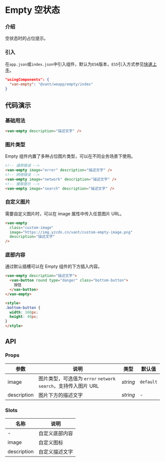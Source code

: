 # Empty 空状态

### 介绍

空状态时的占位提示。

### 引入

在`app.json`或`index.json`中引入组件，默认为`ES6`版本，`ES5`引入方式参见[快速上手](#/quickstart)。

```json
"usingComponents": {
  "van-empty": "@vant/weapp/empty/index"
}
```

## 代码演示

### 基础用法

```html
<van-empty description="描述文字" />
```

### 图片类型

Empty 组件内置了多种占位图片类型，可以在不同业务场景下使用。

```html
<!-- 通用错误 -->
<van-empty image="error" description="描述文字" />
<!-- 网络错误 -->
<van-empty image="network" description="描述文字" />
<!-- 搜索提示 -->
<van-empty image="search" description="描述文字" />
```

### 自定义图片

需要自定义图片时，可以在 image 属性中传入任意图片 URL。

```html
<van-empty
  class="custom-image"
  image="https://img.yzcdn.cn/vant/custom-empty-image.png"
  description="描述文字"
/>
```

### 底部内容

通过默认插槽可以在 Empty 组件的下方插入内容。

```html
<van-empty description="描述文字">
  <van-button round type="danger" class="bottom-button">
    按钮
  </van-button>
</van-empty>

<style>
.bottom-button {
  width: 160px;
  height: 40px;
}
</style>
```

## API

### Props

| 参数 | 说明 | 类型 | 默认值 |
| --- | --- | --- | --- |
| image | 图片类型，可选值为 `error` `network` `search`，支持传入图片 URL | _string_ | `default` |
| description | 图片下方的描述文字 | _string_ | - |

### Slots

| 名称        | 说明           |
| ----------- | -------------- |
| -           | 自定义底部内容 |
| image       | 自定义图标     |
| description | 自定义描述文字 |
